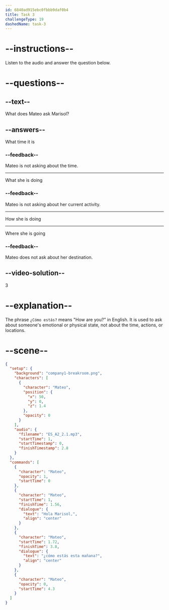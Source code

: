 ```yaml
---
id: 6840ad915ebc0fbbb9daf0b4
title: Task 3
challengeType: 19
dashedName: task-3
---
```


<!-- (Audio) Mateo: Hola, Marisol. ¿Cómo estás esta mañana? -->

# --instructions--

Listen to the audio and answer the question below.

# --questions--

## --text--

What does Mateo ask Marisol?

## --answers--

What time it is

### --feedback--

Mateo is not asking about the time.

---

What she is doing

### --feedback--

Mateo is not asking about her current activity.

---

How she is doing

---

Where she is going

### --feedback--

Mateo does not ask about her destination.

## --video-solution--

3

# --explanation--

The phrase `¿Cómo estás?` means "How are you?" in English. It is used to ask about someone's emotional or physical state, not about the time, actions, or locations.

# --scene--

```json
{
  "setup": {
    "background": "company1-breakroom.png",
    "characters": [
      {
        "character": "Mateo",
        "position": {
          "x": 50,
          "y": 0,
          "z": 1.4
        },
        "opacity": 0
      }
    ],
    "audio": {
      "filename": "ES_A2_2.1.mp3",
      "startTime": 1,
      "startTimestamp": 0,
      "finishTimestamp": 2.8
    }
  },
  "commands": [
    {
      "character": "Mateo",
      "opacity": 1,
      "startTime": 0
    },
    {
      "character": "Mateo",
      "startTime": 1,
      "finishTime": 1.56,
      "dialogue": {
        "text": "Hola Marisol,",
        "align": "center"
      }
    },
    {
      "character": "Mateo",
      "startTime": 1.72,
      "finishTime": 3.8,
      "dialogue": {
        "text": "¿cómo estás esta mañana?",
        "align": "center"
      }
    },
    {
      "character": "Mateo",
      "opacity": 0,
      "startTime": 4.3
    }
  ]
}
```
